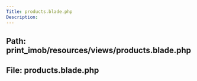 ```yaml
---
Title: products.blade.php
Description:
---
```


## Path: print_imob/resources/views/products.blade.php
## File: products.blade.php
